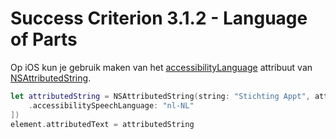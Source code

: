 # Success Criterion 3.1.2 - Language of Parts

Op iOS kun je gebruik maken van het [accessibilityLanguage](https://developer.apple.com/documentation/foundation/nsattributedstring/key/2890803-accessibilitylanguage) attribuut van [NSAttributedString](https://developer.apple.com/documentation/foundation/nsattributedstring).

```swift
let attributedString = NSAttributedString(string: "Stichting Appt", attributes: [
    .accessibilitySpeechLanguage: "nl-NL"
])
element.attributedText = attributedString
```
